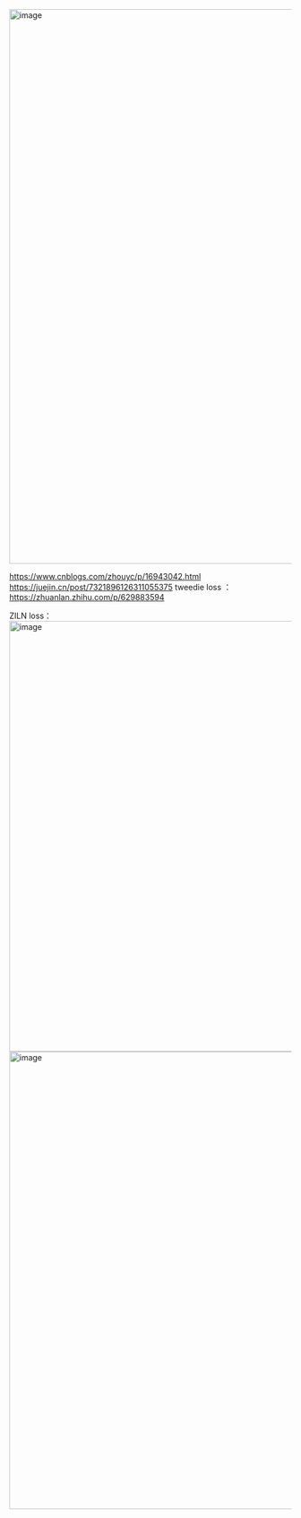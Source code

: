<img width="989" alt="image" src="https://github.com/user-attachments/assets/dca28129-48fd-49c7-b2e4-f90853ca8d52" />

https://www.cnblogs.com/zhouyc/p/16943042.html
https://juejin.cn/post/7321896126311055375
tweedie loss ： https://zhuanlan.zhihu.com/p/629883594

ZILN loss：
<img width="768" alt="image" src="https://github.com/user-attachments/assets/fe15417c-b023-46b4-a3ed-cd07732c830f" />
<img width="816" alt="image" src="https://github.com/user-attachments/assets/6e2645b7-7336-4da2-9625-c94cec9520e7" />


